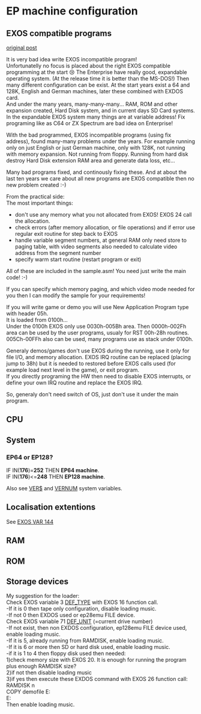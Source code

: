 # EP machine configuration

## EXOS compatible programs

[original post](https://enterpriseforever.com/programming/how-to-begin-assembly-on-enterprise/msg38698/#msg38698)

It is very bad idea write EXOS incompatible program!  
Unfortunatelly no focus is placed about the right EXOS compatible programming at the start :cry: The Enterprise have really good, expandable operating system. (At the release time it is better than the MS-DOS!) Then many different configuration can be exist. At the start years exist a 64 and 128K, English and German machines, later these combined with EXDOS card.  
And under the many years, many-many-many... RAM, ROM and other expansion created, Hard Disk system, and in current days SD Card systems.  
In the expandable EXOS system many things are at variable address! Fix programing like as C64 or ZX Spectrum are bad idea on Enterprise!  

With the bad programmed, EXOS incompatible programs (using fix address), found many-many problems under the years. For example running only on just English or just German machine, only with 128K, not running with memory expansion. Not running from floppy. Running from hard disk destroy Hard Disk extension RAM area and generate data loss, etc...  

Many bad programs fixed, and continously fixing these. And at about the last ten years we care about all new programs are EXOS compatible then no new problem created :-)  

From the practical side:  
The most important things:  
- don't use any memory what you not allocated from EXOS! EXOS 24 call the allocation.  
- check errors (after memory allocation, or file operations) and if error use regular exit routine for step back to EXOS  
- handle variable segment numbers, at general RAM only need store to paging table, with video segments also needed to calculate video address from the segment number  
- specify warm start routine (restart program or exit)  

All of these are included in the sample.asm! You need just write the main code! :-)  

If you can specify which memory paging, and which video mode needed for you then I can modify the sample for your requirements!  


If you will write game or demo you will use New Application Program type with header 05h.  
It is loaded from 0100h...  
Under the 0100h EXOS only use 0030h-005Bh area. Then 0000h-002Fh area can be used by the user programs, usualy for RST 00h-28h routines. 005Ch-00FFh also can be used, many programs use as stack under 0100h.  

Generaly demos/games don't use EXOS during the running, use it only for file I/O, and memory allocation. EXOS IRQ routine can be replaced (placing jump to 38h) but it is needed to restored before EXOS calls used (for example load next level in the game), or exit program.  
If you directly programing the HW then need to disable EXOS interrupts, or define your own IRQ routine and replace the EXOS IRQ.  

So, generaly don't need switch of OS, just don't use it under the main program.  


## CPU

## System

### EP64 or EP128?

IF IN(**176**)=**252** THEN **EP64 machine**.  
IF IN(**176**)<=**248** THEN **EP128 machine**.

Also see [VER$](../is-basic/man_fn-ver.md) and [VERNUM](../is-basic/man_fn-vernum.md) system variables.

## Localisation extentions

See [EXOS VAR 144](../exos-info/exos-variables/exos_var144.md)

## RAM

## ROM

## Storage devices

My suggestion for the loader:  
Check EXOS variable 3 [DEF_TYPE](../exos-info/exos-variables/exos_var3.md) with EXOS 16 function call.  
-If it is 0 then tape only configuration, disable loading music.  
-If not 0 then EXDOS used or ep28emu FILE device.  
Check EXOS variable 71 [DEF_UNIT](../exos-info/exos-variables/exos_var71.md) (=current drive number)  
-If not exist, then non EXDOS configuration, ep128emu FILE device used, enable loading music.  
-If it is 5, already running from RAMDISK, enable loading music.  
-If it is 6 or more then SD or hard disk used, enable loading music.  
-if it is 1 to 4 then floppy disk used then needed:  
1)check memory size with EXOS 20. It is enough for running the program plus enough RAMDISK size?  
2)if not then disable loading music  
3)if yes then execute these EXDOS command with EXOS 26 function call:  
RAMDISK n  
COPY demofile E:  
E:  
Then enable loading music.